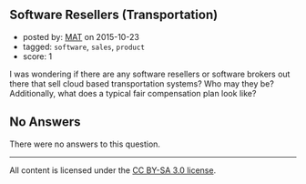## Software Resellers (Transportation)

- posted by: [MAT](https://stackexchange.com/users/7174368/mat) on 2015-10-23
- tagged: `software`, `sales`, `product`
- score: 1

I was wondering if there are any software resellers or software brokers out there that sell cloud based transportation systems?  Who may they be?  Additionally, what does a typical fair compensation plan look like?

## No Answers

There were no answers to this question.


---

All content is licensed under the [CC BY-SA 3.0 license](https://creativecommons.org/licenses/by-sa/3.0/).
